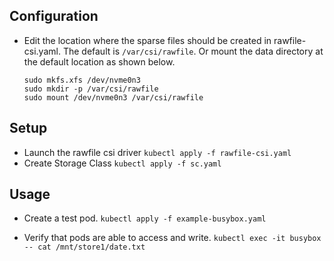## Configuration 

- Edit the location where the sparse files should be created in rawfile-csi.yaml. The default is `/var/csi/rawfile`.
  Or mount the data directory at the default location as shown below. 
  ```
  sudo mkfs.xfs /dev/nvme0n3
  sudo mkdir -p /var/csi/rawfile
  sudo mount /dev/nvme0n3 /var/csi/rawfile
  ```
 

## Setup

- Launch the rawfile csi driver `kubectl apply -f rawfile-csi.yaml`
- Create Storage Class `kubectl apply -f sc.yaml`

## Usage

- Create a test pod. `kubectl apply -f example-busybox.yaml`

- Verify that pods are able to access and write. 
  `kubectl exec -it busybox -- cat /mnt/store1/date.txt`
  
